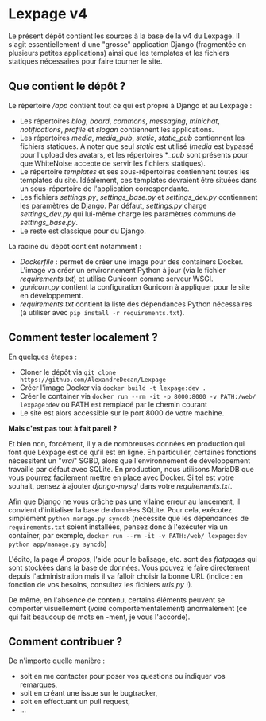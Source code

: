 # Lexpage v4
Le présent dépôt contient les sources à la base de la v4 du Lexpage. Il s'agit essentiellement d'une "grosse" application Django (fragmentée en plusieurs petites applications) ainsi que les templates et les fichiers statiques nécessaires pour faire tourner le site. 

## Que contient le dépôt ?
Le répertoire */app* contient tout ce qui est propre à Django et au Lexpage : 
 - Les répertoires *blog*, *board*, *commons*, *messaging*, *minichat*, *notifications*, *profile* et *slogan* contiennent les applications. 
 - Les répertoires *media*, *media_pub*, *static*, *static_pub* contiennent les fichiers statiques. A noter que seul *static* est utilisé (*media* est bypassé pour l'upload des avatars, et les répertoires **_pub* sont présents pour que WhiteNoise accepte de servir les fichiers statiques). 
 - Le répertoire *templates* et ses sous-répertoires contiennent toutes les templates du site. Idéalement, ces templates devraient être situées dans un sous-répertoire de l'application correspondante. 
 - Les fichiers *settings.py*, *settings_base.py* et *settings_dev.py* contiennent les paramètres de Django. Par défaut, *settings.py* charge *settings_dev.py* qui lui-même charge les paramètres communs de *settings_base.py*. 
 - Le reste est classique pour du Django. 
  
La racine du dépôt contient notamment :
 - *Dockerfile* : permet de créer une image pour des containers Docker. L'image va créer un environnement Python à jour (via le fichier *requirements.txt*) et utilise Gunicorn comme serveur WSGI.
 - *gunicorn.py* contient la configuration Gunicorn à appliquer pour le site en développement.
 - *requirements.txt* contient la liste des dépendances Python nécessaires (à utiliser avec `pip install -r requirements.txt`).
 
## Comment tester localement ?
En quelques étapes :
- Cloner le dépôt via `git clone https://github.com/AlexandreDecan/Lexpage`
- Créer l'image Docker via `docker build -t lexpage:dev .`
- Créer le container via `docker run --rm -it -p 8000:8000 -v PATH:/web/ lexpage:dev` où PATH est remplacé par le chemin courant
- Le site est alors accessible sur le port 8000 de votre machine.

**Mais c'est pas tout à fait pareil ?**

Et bien non, forcément, il y a de nombreuses données en production qui font que Lexpage est ce qu'il est en ligne. En particulier, certaines fonctions nécessitent un "*vrai*" SGBD, alors que l'environnement de développement travaille par défaut avec SQLite. En production, nous utilisons MariaDB que vous pourrez facilement mettre en place avec Docker. Si tel est votre souhait, pensez à ajouter *django-mysql* dans votre *requirements.txt*. 

Afin que Django ne vous crâche pas une vilaine erreur au lancement, il convient d'initialiser la base de données SQLite. Pour cela, exécutez simplement `python manage.py syncdb` (nécessite que les dépendances de `requirements.txt` soient installées, pensez donc à l'exécuter via un container, par exemple, `docker run --rm -it -v PATH:/web/ lexpage:dev python app/manage.py syncdb`)

L'édito, la page *À propos*, l'aide pour le balisage, etc. sont des *flatpages* qui sont stockées dans la base de données. Vous pouvez le faire directement depuis l'administration mais il va falloir choisir la bonne URL (indice : en fonction de vos besoins, consultez les fichiers *urls.py* !).

De même, en l'absence de contenu, certains éléments peuvent se comporter visuellement (voire comportementalement) anormalement (ce qui fait beaucoup de mots en -ment, je vous l'accorde). 


## Comment contribuer ?
De n'importe quelle manière :
- soit en me contacter pour poser vos questions ou indiquer vos remarques, 
- soit en créant une issue sur le bugtracker, 
- soit en effectuant un pull request, 
- ...
